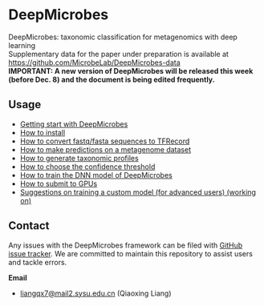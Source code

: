 # DeepMicrobes

DeepMicrobes: taxonomic classification for metagenomics with deep learning <br>
Supplementary data for the paper under preparation is available at https://github.com/MicrobeLab/DeepMicrobes-data <br>
<b>IMPORTANT: A new version of DeepMicrobes will be released this week (before Dec. 8) and the document is being edited frequently. </b>

## Usage

* [Getting start with DeepMicrobes](https://github.com/MicrobeLab/DeepMicrobes/blob/master/document/example.md)
* [How to install](https://github.com/MicrobeLab/DeepMicrobes/blob/master/document/install.md)
* [How to convert fastq/fasta sequences to TFRecord](https://github.com/MicrobeLab/DeepMicrobes/blob/master/document/tfrecord.md)
* [How to make predictions on a metagenome dataset](https://github.com/MicrobeLab/DeepMicrobes/blob/master/document/prediction.md)
* [How to generate taxonomic profiles](https://github.com/MicrobeLab/DeepMicrobes/blob/master/document/profile.md)
* [How to choose the confidence threshold](https://github.com/MicrobeLab/DeepMicrobes/blob/master/document/confidence.md)
* [How to train the DNN model of DeepMicrobes](https://github.com/MicrobeLab/DeepMicrobes/blob/master/document/train.md)
* [How to submit to GPUs](https://github.com/MicrobeLab/DeepMicrobes/blob/master/document/gpu.md)
* [Suggestions on training a custom model (for advanced users) (working on)](https://github.com/MicrobeLab/DeepMicrobes/blob/master/document/custom.md)



## Contact

Any issues with the DeepMicrobes framework can be filed with [GitHub issue tracker](https://github.com/MicrobeLab/DeepMicrobes/issues).
We are committed to maintain this repository to assist users and tackle errors. 

<b>Email</b>
* liangqx7@mail2.sysu.edu.cn (Qiaoxing Liang)
